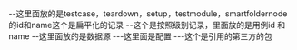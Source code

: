 <testsuitedoc>
  <testsuiteentryhierarchy>
    <flatlistofchildren>--这里面放的是testcase，teardown，setup，testmodule，smartfoldernode的id和name这个是扁平化的记录
    </flatlistofchildren>
    <childhierarchy>--这个是按照级别记录，里面放的是用例id 和name
    </childhierarchy>
  <datasources>--这里面放的是数据源
  </datasources>
  <testconfigurations>---这里面是配置
  </testconfigurations>
  <references>---这个是引用的第三方的包
  </references>
</testsuitedoc>
  
